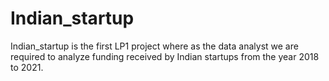 # Indian_startup
Indian_startup is the first LP1 project where as the data analyst we are required to analyze funding received by Indian startups from the year 2018 to 2021.
